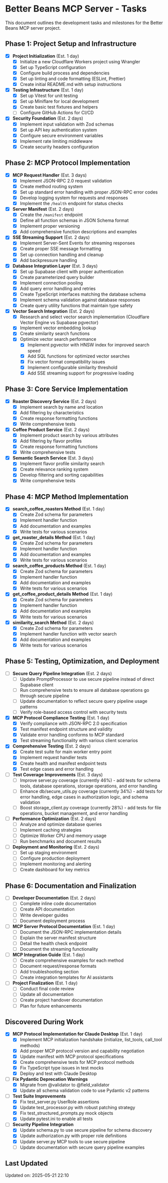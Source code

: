 # Better Beans MCP Server - Tasks

This document outlines the development tasks and milestones for the Better Beans MCP server project.

## Phase 1: Project Setup and Infrastructure

- [x] **Project Initialization** (Est. 1 day)
  - [x] Initialize a new Cloudflare Workers project using Wrangler
  - [x] Set up TypeScript configuration
  - [x] Configure build process and dependencies
  - [x] Set up linting and code formatting (ESLint, Prettier)
  - [x] Create initial README.md with setup instructions

- [x] **Testing Infrastructure** (Est. 1 day)
  - [x] Set up Vitest for unit testing
  - [x] Set up Miniflare for local development
  - [x] Create basic test fixtures and helpers
  - [ ] Configure GitHub Actions for CI/CD

- [x] **Security Foundation** (Est. 2 days)
  - [x] Implement input validation with Zod schemas
  - [x] Set up API key authentication system
  - [x] Configure secure environment variables
  - [x] Implement rate limiting middleware
  - [x] Create security headers configuration

## Phase 2: MCP Protocol Implementation

- [x] **MCP Request Handler** (Est. 3 days)
  - [x] Implement JSON-RPC 2.0 request validation
  - [x] Create method routing system
  - [x] Set up standard error handling with proper JSON-RPC error codes
  - [x] Develop logging system for requests and responses
  - [x] Implement the `/health` endpoint for status checks

- [x] **Server Manifest** (Est. 2 days)
  - [x] Create the `/manifest` endpoint
  - [x] Define all function schemas in JSON Schema format
  - [x] Implement proper versioning
  - [x] Add comprehensive function descriptions and examples
  
- [x] **SSE Streaming Support** (Est. 2 days)
  - [x] Implement Server-Sent Events for streaming responses
  - [x] Create proper SSE message formatting
  - [x] Set up connection handling and cleanup
  - [x] Add backpressure handling

- [x] **Database Integration Layer** (Est. 3 days)
  - [x] Set up Supabase client with proper authentication
  - [x] Create parameterized query builder
  - [x] Implement connection pooling
  - [x] Add query error handling and retries
  - [x] Create TypeScript interfaces matching the database schema
  - [x] Implement schema validation against database responses
  - [x] Create query utility functions that maintain type safety

- [x] **Vector Search Integration** (Est. 2 days)
  - [x] Research and select vector search implementation (Cloudflare Vector Engine vs Supabase pgvector)
  - [x] Implement vector embedding lookup
  - [x] Create similarity search functions
  - [x] Optimize vector search performance
    - [x] Implement pgvector with HNSW index for improved search speed
    - [x] Add SQL functions for optimized vector searches
    - [x] Fix vector format compatibility issues
    - [x] Implement configurable similarity threshold
    - [x] Add SSE streaming support for progressive loading

## Phase 3: Core Service Implementation

- [x] **Roaster Discovery Service** (Est. 2 days)
  - [x] Implement search by name and location
  - [x] Add filtering by characteristics
  - [x] Create response formatting functions
  - [x] Write comprehensive tests

- [x] **Coffee Product Service** (Est. 2 days)
  - [x] Implement product search by various attributes
  - [x] Add filtering by flavor profiles
  - [x] Create response formatting functions
  - [x] Write comprehensive tests

- [x] **Semantic Search Service** (Est. 3 days)
  - [x] Implement flavor profile similarity search
  - [x] Create relevance ranking system
  - [x] Develop filtering and sorting capabilities
  - [x] Write comprehensive tests

## Phase 4: MCP Method Implementation

- [x] **search_coffee_roasters Method** (Est. 1 day)
  - [x] Create Zod schema for parameters
  - [x] Implement handler function
  - [x] Add documentation and examples
  - [x] Write tests for various scenarios

- [x] **get_roaster_details Method** (Est. 1 day)
  - [x] Create Zod schema for parameters
  - [x] Implement handler function
  - [x] Add documentation and examples
  - [x] Write tests for various scenarios

- [x] **search_coffee_products Method** (Est. 1 day)
  - [x] Create Zod schema for parameters
  - [x] Implement handler function
  - [x] Add documentation and examples
  - [x] Write tests for various scenarios

- [x] **get_coffee_product_details Method** (Est. 1 day)
  - [x] Create Zod schema for parameters
  - [x] Implement handler function
  - [x] Add documentation and examples
  - [x] Write tests for various scenarios

- [x] **similarity_search Method** (Est. 2 days)
  - [x] Create Zod schema for parameters
  - [x] Implement handler function with vector search
  - [x] Add documentation and examples
  - [x] Write tests for various scenarios

## Phase 5: Testing, Optimization, and Deployment

- [ ] **Secure Query Pipeline Integration** (Est. 2 days)
  - [ ] Update PromptProcessor to use secure pipeline instead of direct Supabase client
  - [ ] Run comprehensive tests to ensure all database operations go through secure pipeline
  - [ ] Update documentation to reflect secure query pipeline usage patterns
  - [ ] Verify role-based access control with security tests

- [x] **MCP Protocol Compliance Testing** (Est. 1 day)
  - [x] Verify compliance with JSON-RPC 2.0 specification
  - [x] Test manifest endpoint structure and validity
  - [x] Validate error handling conforms to MCP standard
  - [x] Test streaming functionality with various client scenarios

- [x] **Comprehensive Testing** (Est. 2 days)
  - [x] Create test suite for main worker entry point
  - [x] Implement request handler tests
  - [x] Create health and manifest endpoint tests
  - [x] Test edge cases and error handling

- [ ] **Test Coverage Improvements** (Est. 3 days)
  - [ ] Improve server.py coverage (currently 46%) - add tests for schema tools, database operations, storage operations, and error handling
  - [ ] Enhance db/secure_utils.py coverage (currently 34%) - add tests for error handling, edge cases in authorization logic, and schema validation
  - [ ] Boost storage_client.py coverage (currently 28%) - add tests for file operations, bucket management, and error handling

- [ ] **Performance Optimization** (Est. 2 days)
  - [ ] Analyze and optimize database queries
  - [ ] Implement caching strategies
  - [ ] Optimize Worker CPU and memory usage
  - [ ] Run benchmarks and document results

- [ ] **Deployment and Monitoring** (Est. 2 days)
  - [ ] Set up staging environment
  - [ ] Configure production deployment
  - [ ] Implement monitoring and alerting
  - [ ] Create dashboard for key metrics

## Phase 6: Documentation and Finalization

- [ ] **Developer Documentation** (Est. 2 days)
  - [ ] Complete inline code documentation
  - [ ] Create API documentation
  - [ ] Write developer guides
  - [ ] Document deployment process

- [ ] **MCP Server Protocol Documentation** (Est. 1 day)
  - [ ] Document the JSON-RPC implementation details
  - [ ] Explain the server manifest structure
  - [ ] Detail the health check endpoint
  - [ ] Document the streaming functionality

- [ ] **MCP Integration Guide** (Est. 1 day)
  - [ ] Create comprehensive examples for each method
  - [ ] Document request/response formats
  - [ ] Add troubleshooting section
  - [ ] Create integration templates for AI assistants

- [ ] **Project Finalization** (Est. 1 day)
  - [ ] Conduct final code review
  - [ ] Update all documentation
  - [ ] Create project handover documentation
  - [ ] Plan for future enhancements

## Discovered During Work

- [x] **MCP Protocol Implementation for Claude Desktop** (Est. 1 day)
  - [x] Implement MCP initialization handshake (initialize, list_tools, call_tool methods)
  - [x] Add proper MCP protocol version and capability negotiation
  - [x] Update manifest with MCP protocol specifications
  - [x] Create comprehensive tests for MCP protocol methods
  - [x] Fix TypeScript type issues in test mocks
  - [x] Deploy and test with Claude Desktop

- [ ] **Fix Pydantic Deprecation Warnings**
  - [x] Migrate from @validator to @field_validator
  - [x] Update all schema validation code to use Pydantic v2 patterns

- [ ] **Test Suite Improvements**
  - [x] Fix test_server.py UserRole assertions
  - [x] Update test_processor.py with robust patching strategy
  - [x] Fix test_structured_prompts.py mock objects
  - [x] Update pytest.ini to enable all tests

- [ ] **Security Pipeline Integration**
  - [x] Update schema.py to use secure pipeline for schema discovery
  - [x] Update authorization.py with proper role definitions
  - [x] Update server.py MCP tools to use secure pipeline
  - [ ] Update documentation with secure query pipeline examples

## Last Updated
Updated on: 2025-05-21 22:10
